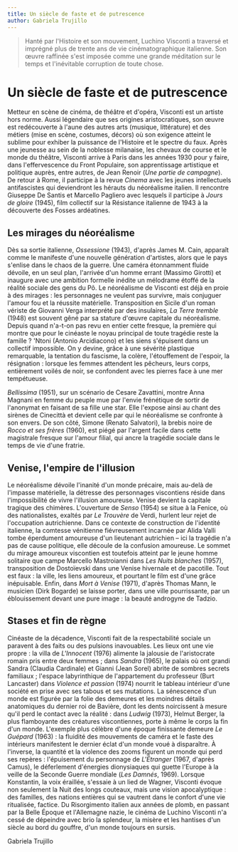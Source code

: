 ```yaml
---
title: Un siècle de faste et de putrescence
author: Gabriela Trujillo
---
```


> Hanté par l'Histoire et son mouvement, Luchino Visconti a traversé et imprégné plus de trente ans de vie cinématographique italienne. Son œuvre raffinée s'est imposée comme une grande méditation sur le temps et l'inévitable corruption de toute chose.

# Un siècle de faste et de putrescence

Metteur en scène de cinéma, de théâtre et d'opéra, Visconti est un artiste hors norme. Aussi légendaire que ses origines aristocratiques, son œuvre est redécouverte à l'aune des autres arts (musique, littérature) et des métiers (mise en scène, costumes, décors) où son exigence atteint le sublime pour exhiber la puissance de l'Histoire et le spectre du faux. Après une jeunesse au sein de la noblesse milanaise, les chevaux de course et le monde du théâtre, Visconti arrive à Paris dans les années 1930 pour y faire, dans l'effervescence du Front Populaire, son apprentissage artistique et politique auprès, entre autres, de Jean Renoir (_Une partie de campagne_). De retour à Rome, il participe à la revue _Cinema_ avec les jeunes intellectuels antifascistes qui deviendront les hérauts du néoréalisme italien. Il rencontre Giuseppe De Santis et Marcello Pagliero avec lesquels il participe à _Jours de gloire_ (1945), film collectif sur la Résistance italienne de 1943 à la découverte des Fosses ardéatines.

## Les mirages du néoréalisme

Dès sa sortie italienne, _Ossessione_ (1943), d'après James M. Cain, apparaît comme le manifeste d'une nouvelle génération d'artistes, alors que le pays s'enlise dans le chaos de la guerre. Une caméra étonnamment fluide dévoile, en un seul plan, l'arrivée d'un homme errant (Massimo Girotti) et inaugure avec une ambition formelle inédite un mélodrame étoffé de la réalité sociale des gens du Pô. Le néoréalisme de Visconti est déjà en proie à des mirages : les personnages ne veulent pas survivre, mais conjuguer l'amour fou et la réussite matérielle. Transposition en Sicile d'un roman vériste de Giovanni Verga interprété par des insulaires, _La Terre tremble_ (1948) est souvent gêné par sa stature d'œuvre capitale du néoréalisme. Depuis quand n'a-t-on pas revu en entier cette fresque, la première qui montre que pour le cinéaste le noyau principal de toute tragédie reste la famille ? 'Ntoni (Antonio Arcidiacono) et les siens s'épuisent dans un collectif impossible. On y devine, grâce à une sévérité plastique remarquable, la tentation du fascisme, la colère, l'étouffement de l'espoir, la résignation : lorsque les femmes attendent les pêcheurs, leurs corps, entièrement voilés de noir, se confondent avec les pierres face à une mer tempétueuse.

_Bellissima_ (1951), sur un scénario de Cesare Zavattini, montre Anna Magnani en femme du peuple mue par l'envie frénétique de sortir de l'anonymat en faisant de sa fille une star. Elle l'expose ainsi au chant des sirènes de Cinecittà et devient celle par qui le néoréalisme se confronte à son envers. De son côté, Simone (Renato Salvatori), la brebis noire de _Rocco et ses frères_ (1960), est piégé par l'argent facile dans cette magistrale fresque sur l'amour filial, qui ancre la tragédie sociale dans le temps de vie d'une fratrie.

## Venise, l'empire de l'illusion

Le néoréalisme dévoile l'inanité d'un monde précaire, mais au-delà de l'impasse matérielle, la détresse des personnages viscontiens réside dans l'impossibilité de vivre l'illusion amoureuse. Venise devient la capitale tragique des chimères. L'ouverture de _Senso_ (1954) se situe à la Fenice, où des nationalistes, exaltés par _Le Trouvère_ de Verdi, hurlent leur rejet de l'occupation autrichienne. Dans ce contexte de construction de l'identité italienne, la comtesse vénitienne fiévreusement incarnée par Alida Valli tombe éperdument amoureuse d'un lieutenant autrichien – ici la tragédie n'a pas de cause politique, elle découle de la confusion amoureuse. Le sommet du mirage amoureux viscontien est toutefois atteint par le jeune homme solitaire que campe Marcello Mastroianni dans _Les Nuits blanches_ (1957), transposition de Dostoïevski dans une Venise hivernale et de pacotille. Tout est faux : la ville, les liens amoureux, et pourtant le film est d'une grâce inépuisable. Enfin, dans _Mort à Venise_ (1971), d'après Thomas Mann, le musicien (Dirk Bogarde) se laisse porter, dans une ville pourrissante, par un éblouissement devant une pure image : la beauté androgyne de Tadzio.

## Stases et fin de règne

Cinéaste de la décadence, Visconti fait de la respectabilité sociale un paravent à des faits ou des pulsions inavouables. Les lieux ont une vie propre : la villa de _L'Innocent_ (1976) alimente la jalousie de l'aristocrate romain pris entre deux femmes ; dans _Sandra_ (1965), le palais où ont grandi Sandra (Claudia Cardinale) et Gianni (Jean Sorel) abrite de sombres secrets familiaux ; l'espace labyrinthique de l'appartement du professeur (Burt Lancaster) dans _Violence et passion_ (1974) nourrit le tableau intérieur d'une société en prise avec ses tabous et ses mutations. La sénescence d'un monde est figurée par la folie des demeures et les moindres détails anatomiques du dernier roi de Bavière, dont les dents noircissent à mesure qu'il perd le contact avec la réalité : dans _Ludwig_ (1973), Helmut Berger, la plus flamboyante des créatures viscontiennes, porte à même le corps la fin d'un monde. L'exemple plus célèbre d'une époque finissante demeure _Le Guépard_ (1963) : la fluidité des mouvements de caméra et le faste des intérieurs manifestent le dernier éclat d'un monde voué à disparaître. À l'inverse, la quantité et la violence des zooms figurent un monde qui perd ses repères : l'épuisement du personnage de _L'Étranger_ (1967, d'après Camus), le déferlement d'énergies dionysiaques qui guette l'Europe à la veille de la Seconde Guerre mondiale (_Les Damnés_, 1969). Lorsque Konstantin, la voix éraillée, s'essaie à un lied de Wagner, Visconti évoque non seulement la Nuit des longs couteaux, mais une vision apocalyptique : des familles, des nations entières qui se vautrent dans le confort d'une vie ritualisée, factice. Du Risorgimento italien aux années de plomb, en passant par la Belle Époque et l'Allemagne nazie, le cinéma de Luchino Visconti n'a cessé de dépeindre avec brio la splendeur, la misère et les hantises d'un siècle au bord du gouffre, d'un monde toujours en sursis.

Gabriela Trujillo
